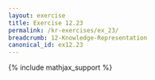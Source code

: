 ```yaml
---
layout: exercise
title: Exercise 12.23
permalink: /kr-exercises/ex_23/
breadcrumb: 12-Knowledge-Representation
canonical_id: ex12.23
---
```


{% include mathjax_support %}
